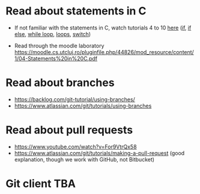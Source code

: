
# Read about statements in C

* If not familiar with the statements in C, watch tutorials 4 to 10 [here](https://www.youtube.com/watch?v=b00HsZvg-V0&list=PL78280D6BE6F05D34&index=1) ([if](https://www.youtube.com/watch?v=K2RfUgCzZR8&list=PL78280D6BE6F05D34&index=4), [if else](https://www.youtube.com/watch?v=SOnpOBvyhDM&list=PL78280D6BE6F05D34&index=5), [while loop](https://www.youtube.com/watch?v=Rtww83GH0BU&list=PL78280D6BE6F05D34&index=6), [loops](https://www.youtube.com/watch?v=z773Xu4-kIY&list=PL78280D6BE6F05D34&index=7), [switch](https://www.youtube.com/watch?v=uw95S87TW8s&list=PL78280D6BE6F05D34&index=8))

* Read through the moodle laboratory https://moodle.cs.utcluj.ro/pluginfile.php/44826/mod_resource/content/1/04-Statements%20in%20C.pdf

# Read about branches

* https://backlog.com/git-tutorial/using-branches/
* https://www.atlassian.com/git/tutorials/using-branches

# Read about pull requests 

* https://www.youtube.com/watch?v=For9VtrQx58
* https://www.atlassian.com/git/tutorials/making-a-pull-request (good explanation, though we work with GitHub, not Bitbucket)

# Git client TBA
<!--- It's advised to have GitExtension installed for next laboratory. You can work from the command line, but GitExtension is a great visual tool, especiall when working with multiple branches.
Another option would be https://git-fork.com/?fbclid=IwAR1XxwljVk0rskNhN0qtJNnNae6McqtNbygtYN0u458_C5aVYNn_Tydc9ww 
 --->
